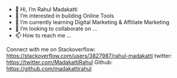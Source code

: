 - 👋 Hi, I’m Rahul Madakatti
- 👀 I’m interested in building Online Tools
- 🌱 I’m currently learning Digital Marketing & Affiliate Marketing
- 💞️ I’m looking to collaborate on ...
- 📫 How to reach me ...

<!---
madakattirahul/madakattirahul is a ✨ special ✨ repository because its `README.md` (this file) appears on your GitHub profile.
You can click the Preview link to take a look at your changes.
--->

Connect with me on Stackoverflow: https://stackoverflow.com/users/3827987/rahul-madakatti
twitter: https://twitter.com/MadakattiRahul
Github: https://github.com/madakattirahul
